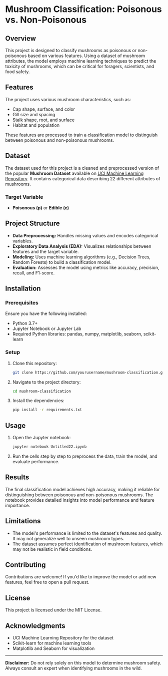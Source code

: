 # Mushroom Classification: Poisonous vs. Non-Poisonous

## Overview
This project is designed to classify mushrooms as poisonous or non-poisonous based on various features. Using a dataset of mushroom attributes, the model employs machine learning techniques to predict the toxicity of mushrooms, which can be critical for foragers, scientists, and food safety.

## Features
The project uses various mushroom characteristics, such as:
- Cap shape, surface, and color
- Gill size and spacing
- Stalk shape, root, and surface
- Habitat and population

These features are processed to train a classification model to distinguish between poisonous and non-poisonous mushrooms.

## Dataset
The dataset used for this project is a cleaned and preprocessed version of the popular **Mushroom Dataset** available on [UCI Machine Learning Repository](https://archive.ics.uci.edu/ml/datasets/mushroom). It contains categorical data describing 22 different attributes of mushrooms.

### Target Variable
- **Poisonous (p)** or **Edible (e)**

## Project Structure
- **Data Preprocessing:** Handles missing values and encodes categorical variables.
- **Exploratory Data Analysis (EDA):** Visualizes relationships between features and the target variable.
- **Modeling:** Uses machine learning algorithms (e.g., Decision Trees, Random Forests) to build a classification model.
- **Evaluation:** Assesses the model using metrics like accuracy, precision, recall, and F1-score.

## Installation
### Prerequisites
Ensure you have the following installed:
- Python 3.7+
- Jupyter Notebook or Jupyter Lab
- Required Python libraries: pandas, numpy, matplotlib, seaborn, scikit-learn

### Setup
1. Clone this repository:
   ```bash
   git clone https://github.com/yourusername/mushroom-classification.git
   ```
2. Navigate to the project directory:
   ```bash
   cd mushroom-classification
   ```
3. Install the dependencies:
   ```bash
   pip install -r requirements.txt
   ```

## Usage
1. Open the Jupyter notebook:
   ```bash
   jupyter notebook Untitled22.ipynb
   ```
2. Run the cells step by step to preprocess the data, train the model, and evaluate performance.

## Results
The final classification model achieves high accuracy, making it reliable for distinguishing between poisonous and non-poisonous mushrooms. The notebook provides detailed insights into model performance and feature importance.

## Limitations
- The model's performance is limited to the dataset's features and quality. It may not generalize well to unseen mushroom types.
- The dataset assumes perfect identification of mushroom features, which may not be realistic in field conditions.

## Contributing
Contributions are welcome! If you'd like to improve the model or add new features, feel free to open a pull request.

## License
This project is licensed under the MIT License.

## Acknowledgments
- UCI Machine Learning Repository for the dataset
- Scikit-learn for machine learning tools
- Matplotlib and Seaborn for visualization

---
**Disclaimer:** Do not rely solely on this model to determine mushroom safety. Always consult an expert when identifying mushrooms in the wild.

